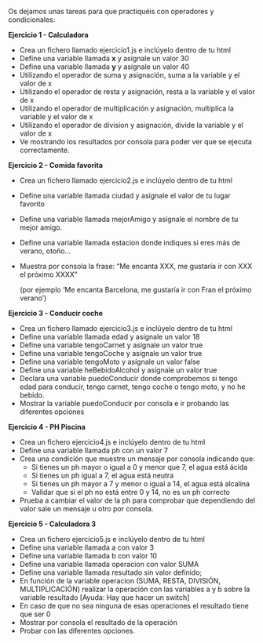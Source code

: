 Os dejamos unas tareas para que practiquéis con operadores y condicionales:

**Ejercicio 1 - Calculadora**

- Crea un fichero llamado ejercicio1.js e inclúyelo dentro de tu html
- Define una variable llamada **x** y asígnale un valor 30
- Define una variable llamada **y** y asígnale un valor 40
- Utilizando el operador de suma y asignación, suma a la variable y el valor de x
- Utilizando el operador de resta y asignación, resta a la variable y el valor de x
- Utilizando el operador de multiplicación y asignación, multiplica la variable y el valor de x
- Utilizando el operador de division y asignación, divide la variable y el valor de x
- Ve mostrando los resultados por consola para poder ver que se ejecuta correctamente.


**Ejercicio 2 - Comida favorita**

- Crea un fichero llamado ejercicio2.js e inclúyelo dentro de tu html
- Define una variable llamada ciudad y asígnale el valor de tu lugar favorito
- Define una variable llamada mejorAmigo y asígnale el nombre de tu mejor amigo.
- Define una variable llamada estacion donde indiques si eres más de verano, otoño…
- Muestra por consola la frase: “Me encanta XXX, me gustaría ir con XXX el próximo XXXX”
    
    (por ejemplo ‘Me encanta Barcelona, me gustaría ir con Fran el próximo verano’)
    

**Ejercicio 3 - Conducir coche**

- Crea un fichero llamado ejercicio3.js e inclúyelo dentro de tu html
- Define una variable llamada edad y asígnale un valor 18
- Define una variable tengoCarnet y asígnale un valor true
- Define una variable tengoCoche y asígnale un valor true
- Define una variable tengoMoto y asígnale un valor false
- Define una variable heBebidoAlcohol y asígnale un valor true
- Declara una variable puedoConducir donde comprobemos si tengo edad para conducir, tengo carnet, tengo coche o tengo moto, y no he bebido.
- Mostrar la variable puedoConducir por consola e ir probando las diferentes opciones

**Ejercicio 4 - PH Piscina**

- Crea un fichero  ejercicio4.js e inclúyelo dentro de tu html
- Define una variable llamada ph con un valor 7
- Crea una condición que muestre un mensaje por consola indicando que:
    - Si tienes un ph mayor o igual a 0 y menor que 7, el agua está ácida
    - Si tienes un ph igual a 7, el agua está neutra
    - Si tienes un ph mayor a 7 y menor o igual a 14, el agua está alcalina
    - Validar que si el ph no está entre 0 y 14, no es un ph correcto
- Prueba a cambiar el valor de la ph para comprobar que dependiendo del valor sale un mensaje u otro por consola.


**Ejercicio 5 - Calculadora 3**

- Crea un fichero  ejercicio5.js e inclúyelo dentro de tu html
- Define una variable llamada a con valor 3
- Define una variable llamada b con valor 10
- Define una variable llamada operacion con valor SUMA
- Define una variable llamada resultado sin valor definido;
- En función de la variable operacion (SUMA, RESTA, DIVISIÓN, MULTIPLICACIÓN) realizar la operación con las variables a y b sobre la variable resultado [Ayuda: Hay que hacer un switch]
- En caso de que no sea ninguna de esas operaciones el resultado tiene que ser 0
- Mostrar por consola el resultado de la operación
- Probar con las diferentes opciones.
